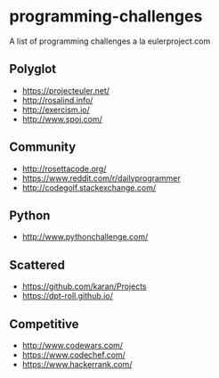 # programming-challenges
A list of programming challenges a la eulerproject.com

Polyglot
-------

* https://projecteuler.net/
* http://rosalind.info/
* http://exercism.io/
* http://www.spoj.com/

Community
------
* http://rosettacode.org/
* https://www.reddit.com/r/dailyprogrammer
* http://codegolf.stackexchange.com/


Python
------
* http://www.pythonchallenge.com/


Scattered
-------
* https://github.com/karan/Projects
* https://dpt-roll.github.io/



Competitive
------

* http://www.codewars.com/
* https://www.codechef.com/
* https://www.hackerrank.com/

